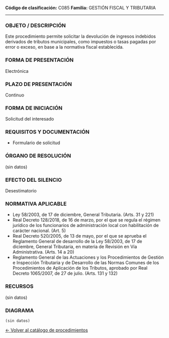 
**Código de clasificación:** C085
**Familia:** GESTIÓN FISCAL Y TRIBUTARIA

---

### OBJETO / DESCRIPCIÓN

Este procedimiento permite solicitar la devolución de ingresos indebidos derivados de tributos municipales, como impuestos o tasas pagadas por error o exceso, en base a la normativa fiscal establecida.

### FORMA DE PRESENTACIÓN

Electrónica

### PLAZO DE PRESENTACIÓN

Continuo

### FORMA DE INICIACIÓN

Solicitud del interesado

### REQUISITOS Y DOCUMENTACIÓN

- Formulario de solicitud

### ÓRGANO DE RESOLUCIÓN

(sin datos)

### EFECTO DEL SILENCIO

Desestimatorio

### NORMATIVA APLICABLE

- Ley 58/2003, de 17 de diciembre, General Tributaria. (Arts. 31 y 221)
- Real Decreto 128/2018, de 16 de marzo, por el que se regula el régimen jurídico de los funcionarios de administración local con habilitación de carácter nacional. (Art. 5)
- Real Decreto 520/2005, de 13 de mayo, por el que se aprueba el Reglamento General de desarrollo de la Ley 58/2003, de 17 de diciembre, General Tributaria, en materia de Revisión en Vía Administrativa. (Arts. 14 a 20)
- Reglamento General de las Actuaciones y los Procedimientos de Gestión e Inspección Tributaria y de Desarrollo de las Normas Comunes de los Procedimientos de Aplicación de los Tributos, aprobado por Real Decreto 1065/2007, de 27 de julio. (Arts. 131 y 132)

### RECURSOS

(sin datos)

### DIAGRAMA

```mermaid
(sin datos)
```

[← Volver al catálogo de procedimientos](../buscador.md)